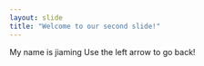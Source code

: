 ```yaml
---
layout: slide
title: "Welcome to our second slide!"
---
```

My name is jiaming
Use the left arrow to go back!
